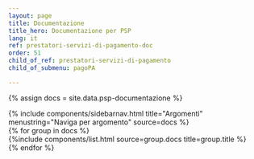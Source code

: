 ```yaml
---
layout: page
title: Documentazione
title_hero: Documentazione per PSP
lang: it
ref: prestatori-servizi-di-pagamento-doc
order: 51
child_of_ref: prestatori-servizi-di-pagamento
child_of_submenu: pagoPA

---
```


{% assign docs = site.data.psp-documentazione %}
<div class="row ">
<div class="col-12 col-lg-3 affix-parent">
    {% include components/sidebarnav.html
       title="Argomenti"
       menustring="Naviga per argomento"
       source=docs %}
</div>
<div class="col-12 col-lg-9">
    {% for group in docs %}
        <div class="my-2 my-md-5" id="n{{forloop.index}}" >
        {%include components/list.html
            source=group.docs
            title=group.title
            %}
        </div>
    {% endfor %}
</div>
</div>